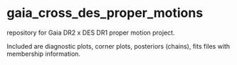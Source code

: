 # gaia_cross_des_proper_motions

repository for Gaia DR2 x DES DR1 proper motion project.

Included are diagnostic plots, corner plots, posteriors (chains), fits files with membership information.
